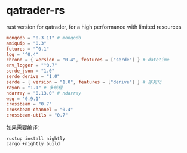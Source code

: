 # qatrader-rs

rust version for qatrader, for a high performance with limited resources




```toml
mongodb = "0.3.11" # mongodb
amiquip = "0.3"
futures = "^0.1"
log = "^0.4"
chrono = { version = "0.4", features = ["serde"] } # datetime
env_logger = "^0.7" 
serde_json = "1.0"
serde_derive = "1.0"
serde = { version = "1.0", features = ["derive"] } # 序列化
rayon = "1.1" # 多线程
ndarray = "0.13.0" # ndarray
wsq = '0.9.1'
crossbeam = "0.7"
crossbeam-channel = "0.4"
crossbeam-utils = "0.7"
```


如果需要编译:


```
rustup install nightly
cargo +nightly build

```